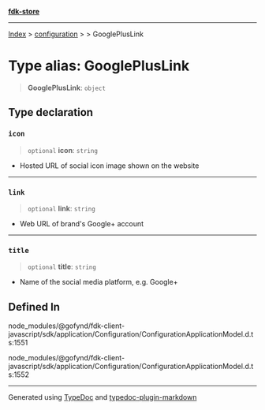 [**fdk-store**](../../../README.md)
***

[Index](../../../API.md) > [configuration](../../README.md) > [<internal>](../README.md) > GooglePlusLink

# Type alias: GooglePlusLink

> **GooglePlusLink**: `object`

## Type declaration

### `icon`

> `optional` **icon**: `string`

- Hosted URL of social icon image shown on the website

***

### `link`

> `optional` **link**: `string`

- Web URL of brand's Google+ account

***

### `title`

> `optional` **title**: `string`

- Name of the social media platform, e.g. Google+

## Defined In

node\_modules/@gofynd/fdk-client-javascript/sdk/application/Configuration/ConfigurationApplicationModel.d.ts:1551

node\_modules/@gofynd/fdk-client-javascript/sdk/application/Configuration/ConfigurationApplicationModel.d.ts:1552

***
Generated using [TypeDoc](https://typedoc.org/) and [typedoc-plugin-markdown](https://www.npmjs.com/package/typedoc-plugin-markdown)
